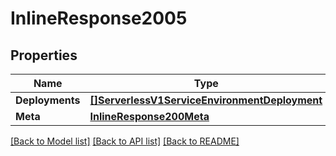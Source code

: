 # InlineResponse2005

## Properties

Name | Type | Description | Notes
------------ | ------------- | ------------- | -------------
**Deployments** | [**[]ServerlessV1ServiceEnvironmentDeployment**](serverless.v1.service.environment.deployment.md) |  | [optional] 
**Meta** | [**InlineResponse200Meta**](inline_response_200_meta.md) |  | [optional] 

[[Back to Model list]](../README.md#documentation-for-models) [[Back to API list]](../README.md#documentation-for-api-endpoints) [[Back to README]](../README.md)


